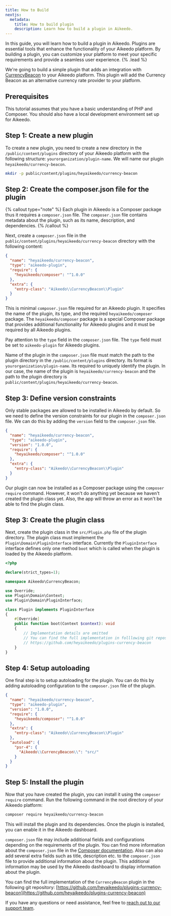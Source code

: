 ```yaml
---
title: How to Build
nextjs:
  metadata:
    title: How to build plugin
    description: Learn how to build a plugin in Aikeedo.
---
```


In this guide, you will learn how to build a plugin in Aikeedo. Plugins are essential tools that enhance the functionality of your Aikeedo platform. By building a plugin, you can customize your platform to meet your specific requirements and provide a seamless user experience. {% .lead %}

We're going to build a simple plugin that adds an integration with [CurrencyBeacon](https://currencybeacon.com) to your Aikeedo platform. This plugin will add the Currency Beacon as an alternative currency rate provider to your platform.

## Prerequisites

This tutorial assumes that you have a basic understanding of PHP and Composer. You should also have a local development environment set up for Aikeedo.

## Step 1: Create a new plugin

To create a new plugin, you need to create a new directory in the `/public/content/plugins` directory of your Aikeedo platform with the following structure: `yourorganization/plugin-name`. We will name our plugin `heyaikeedo/currency-beacon`.

```bash
mkdir -p public/content/plugins/heyaikeedo/currency-beacon
```

## Step 2: Create the composer.json file for the plugin

{% callout type="note" %}
Each plugin in Aikeedo is a Composer package thus it requires a `composer.json` file. The `composer.json` file contains metadata about the plugin, such as its name, description, and dependencies.
{% /callout %}

Next, create a `composer.json` file in the `public/content/plugins/heyaikeedo/currency-beacon` directory with the following content:

```json
{
  "name": "heyaikeedo/currency-beacon",
  "type": "aikeedo-plugin",
  "require": {
    "heyaikeedo/composer": "^1.0.0"
  },
  "extra": {
    "entry-class": "Aikeedo\\CurrencyBeacon\\Plugin"
  }
}
```

This is minimal `composer.json` file required for an Aikeedo plugin. It specifies the name of the plugin, its type, and the required `heyaikeedo/composer` package. The `heyaikeedo/composer` package is a special Composer package that provides additional functionality for Aikeedo plugins and it must be required by all Aikeedo plugins.

Pay attention to the `type` field in the `composer.json` file. The `type` field must be set to `aikeedo-plugin` for Aikeedo plugins.

Name of the plugin in the `composer.json` file must match the path to the plugin directory in the `/public/content/plugins` directory. Its format is `yourorganization/plugin-name`. Its required to uniquely identify the plugin. In our case, the name of the plugin is `heyaikeedo/currency-beacon` and the path to the plugin directory is `public/content/plugins/heyaikeedo/currency-beacon`.

## Step 3: Define version constraints

Only stable packages are allowed to be installed in Aikeedo by default. So we need to define the version constraints for our plugin in the `composer.json` file. We can do this by adding the `version` field to the `composer.json` file.

```json
{
  "name": "heyaikeedo/currency-beacon",
  "type": "aikeedo-plugin",
  "version": "1.0.0",
  "require": {
    "heyaikeedo/composer": "^1.0.0"
  },
  "extra": {
    "entry-class": "Aikeedo\\CurrencyBeacon\\Plugin"
  }
}
```

Our plugin can now be installed as a Composer package using the `composer require` command. However, it won't do anything yet because we haven't created the plugin class yet. Also, the app will throw an error as it won't be able to find the plugin class.

## Step 3: Create the plugin class

Next, create the plugin class in the `src/Plugin.php` file of the plugin directory. The plugin class must implement the `Plugin\Domain\PluginInterface` interface. Currently the `PluginInterface` interface defines only one method `boot` which is called when the plugin is loaded by the Aikeedo platform.

```php
<?php

declare(strict_types=1);

namespace Aikeedo\CurrencyBeacon;

use Override;
use Plugin\Domain\Context;
use Plugin\Domain\PluginInterface;

class Plugin implements PluginInterface
{
    #[Override]
    public function boot(Context $context): void
    {
        // Implementation details are omitted
        // You can find the full implementation in folllowing git repository:
        // https://github.com/heyaikeedo/plugins-currency-beacon
    }
}
```

## Step 4: Setup autoloading

One final step is to setup autoloading for the plugin. You can do this by adding autoloading configuration to the `composer.json` file of the plugin.

```json
{
  "name": "heyaikeedo/currency-beacon",
  "type": "aikeedo-plugin",
  "version": "1.0.0",
  "require": {
    "heyaikeedo/composer": "^1.0.0"
  },
  "extra": {
    "entry-class": "Aikeedo\\CurrencyBeacon\\Plugin"
  },
  "autoload": {
    "psr-4": {
      "Aikeedo\\CurrencyBeacon\\": "src/"
    }
  }
}
```

## Step 5: Install the plugin

Now that you have created the plugin, you can install it using the `composer require` command. Run the following command in the root directory of your Aikeedo platform:

```bash
composer require heyaikeedo/currency-beacon
```

This will install the plugin and its dependencies. Once the plugin is installed, you can enable it in the Aikeedo dashboard.

`composer.json` file may include additional fields and configurations depending on the requirements of the plugin. You can find more information about the `composer.json` file in the [Composer documentation](https://getcomposer.org/doc/04-schema.md). Also can also add several extra fields such as title, description etc. to the `composer.json` file to provide additional information about the plugin. This additional information may be used by the Aikeedo dashboard to display information about the plugin.

You can find the full implementation of the `CurrencyBeacon` plugin in the following git repository: [https://github.com/heyaikeedo/plugins-currency-beacon](https://github.com/heyaikeedo/plugins-currency-beacon)

If you have any questions or need assistance, feel free to [reach out to our support team](mailto:support@aikeedo.com).
